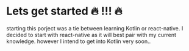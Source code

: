 # Lets get started :fire: !!! :fire:

starting this porject was a tie between learning Kotlin or react-native. I decided to start with react-native as it will best pair with my current knowledge. however I intend to get into Kotlin very soon..
